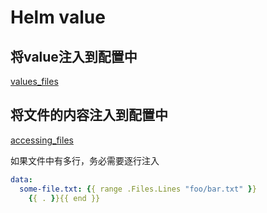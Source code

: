 # Helm value

## 将value注入到配置中

[values_files](https://helm.sh/docs/chart_template_guide/values_files/)

## 将文件的内容注入到配置中

[accessing_files](https://helm.sh/docs/chart_template_guide/accessing_files/)

如果文件中有多行，务必需要逐行注入

```yaml
data:
  some-file.txt: {{ range .Files.Lines "foo/bar.txt" }}
    {{ . }}{{ end }}
```
